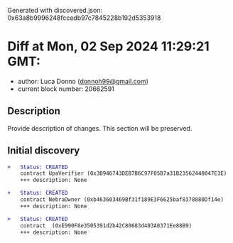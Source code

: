 Generated with discovered.json: 0x63a8b9996248fccedb97c7845228b192d5353918

# Diff at Mon, 02 Sep 2024 11:29:21 GMT:

- author: Luca Donno (<donnoh99@gmail.com>)
- current block number: 20662591

## Description

Provide description of changes. This section will be preserved.

## Initial discovery

```diff
+   Status: CREATED
    contract UpaVerifier (0x3B946743DEB7B6C97F05B7a31B23562448047E3E)
    +++ description: None
```

```diff
+   Status: CREATED
    contract NebraOwner (0xb463603469Bf31f189E3F6625baf8378880Df14e)
    +++ description: None
```

```diff
+   Status: CREATED
    contract  (0xE990F8e3505391d2b42C80683d403A8371Ee88B9)
    +++ description: None
```

